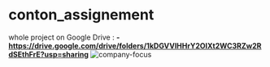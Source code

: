 # conton_assignement

whole project on Google Drive : **-https://drive.google.com/drive/folders/1kDGVVIHHrY2OIXt2WC3RZw2RdSEthFrE?usp=sharing**
![company-focus](https://github.com/user-attachments/assets/03e7cd0f-a6ff-44d2-b065-98199dc02cc6)
